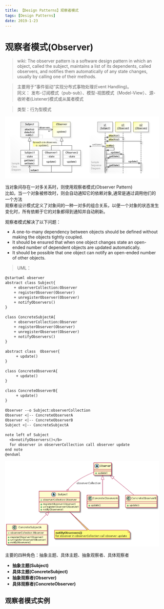 ```yaml
---
title: 【Design Patterns】观察者模式
tags: [Design Patterns]
date: 2019-1-23
---
```


# 观察者模式(Observer)

>wiki: The observer pattern is a software design pattern in which an object, called the subject, maintains a list of its dependents, called observers, and notifies them automatically of any state changes, usually by calling one of their methods.

> 主要用于“事件驱动”实现分布式事物处理(Event Handling)。  
> 同义： 发布-订阅模式（pub-sub）、模型-视图模式（Model-View）、源-收听者(Listener)模式或从属者模式

> 类型：行为型模式

![](../img/W3sDesign_Observer_Design_Pattern_UML.jpg)

当对象间存在一对多关系时，则使用观察者模式(Observer Pattern)  
比如，当一个对象被修改时，则会自动通知它的依赖对象,通常是通过调用他们的一个方法  
观察者设计模式定义了对象间的一种一对多的组合关系，以便一个对象的状态发生变化时，所有依赖于它的对象都得到通知并自动刷新。


观察者模式解决了以下问题：

- A one-to-many dependency between objects should be defined without making the objects tightly coupled.
- It should be ensured that when one object changes state an open-ended number of dependent objects are updated automatically.
- It should be possible that one object can notify an open-ended number of other objects.

> UML：
```plantuml
@startuml observer
abstract class Subject{
    + observerCollection:Observer
    + registerObserver(Observer) 
    + unregisterObserver(Observer)
    + notifyObservers()
}

class ConcreteSubjectA{
    + observerCollection:Observer
    + registerObserver(Observer) 
    + unregisterObserver(Observer)
    + notifyObservers()
}

abstract class  Observer{
     + update()
}

class ConcreteObserverA{
     + update()
}

class ConcreteObserverB{
     + update()
}

Observer --o Subject:observerCollection
Observer <|-- ConcreteObserverA
Observer <|-- ConcreteObserverB
Subject <|-- ConcreteSubjectA

note left of Subject
  <b>notifyObservers()</b>
  for observer in observerCollection call observer update
end note
@enduml
```

![](../img/observer.png)


主要的四种角色：抽象主题、具体主题、抽象观察者、具体观察者

- **抽象主题(Subject)**
- **具体主题(ConcreteSubject)**
- **抽象观察者(Observer)**
- **具体观察者(ConcreteObserver)**

## 观察者模式实例